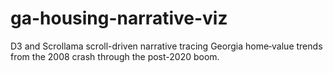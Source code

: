 # ga-housing-narrative-viz
D3 and Scrollama scroll-driven narrative tracing Georgia home‐value trends from the 2008 crash through the post-2020 boom.

